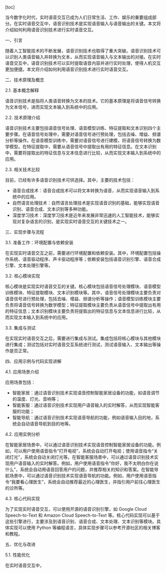 
[toc]                    
                
                
当今数字化时代，实时语音交互已成为人们日常生活、工作、娱乐的重要组成部分。在实时语音交互中，语音识别技术是实现语音输入与语音输出的关键。本文将介绍如何利用语音识别技术进行实时语音交互。

一、引言

随着人工智能技术的不断发展，语音识别技术也取得了重大突破。语音识别技术可以识别人类语音输入并转换为文本，从而实现语音输入与文本输出的对接。在实时语音交互中，语音识别技术可以实时提取语音内容并进行实时处理，使得人机交互更加便捷。本文将介绍如何利用语音识别技术进行实时语音交互。

二、技术原理及概念

2.1. 基本概念解释

语音识别技术是指将人类语音转换为文本的技术。它的基本原理是将语音信号转换为文本信号，进而实现文本输入到系统中的应用。

2.2. 技术原理介绍

语音识别技术主要包括语音信号处理、语音模型训练、特征提取和文本识别四个主要步骤。在语音信号处理中，需要对语音信号进行预处理，包括去噪、增益、频谱分析等操作。在语音模型训练中，需要对语音信号进行建模，将语音信号转换为数学模型。在特征提取中，需要从语音信号中提取出有用的特征信息。在文本识别中，需要将提取出的特征信息与文本信息进行比较，从而实现文本输入到系统中的应用。

2.3. 相关技术比较

目前，已经有许多语音识别技术可供选择。其中，主要的技术包括：

- 语音合成技术：语音合成技术可以将文本转换为语音，从而实现语音输入到系统中的应用。
- 自然语言处理技术：自然语言处理技术是实现语音识别的基础，能够实现语音识别、语音合成、文本识别等多种功能。
- 深度学习技术：深度学习技术是近年来发展非常迅速的人工智能技术，能够实现对复杂语言的识别，是实现实时语音交互的关键技术之一。

三、实现步骤与流程

3.1. 准备工作：环境配置与依赖安装

在实现实时语音交互之前，需要进行环境配置和依赖安装。其中，环境配置包括操作系统、语音驱动程序、声卡驱动程序等；依赖安装包括语音识别引擎、语音合成引擎、文本处理引擎等。

3.2. 核心模块实现

核心模块是实现实时语音交互的关键。核心模块包括语音信号处理模块、语音模型训练模块、特征提取模块、文本识别模块等。其中，语音信号处理模块主要负责对语音信号进行预处理，包括去噪、增益、频谱分析等操作；语音模型训练模块主要负责将语音信号转换为数学模型；特征提取模块主要负责从语音信号中提取出有用的特征信息；文本识别模块主要负责将提取出的特征信息与文本信息进行比较，从而实现文本输入到系统中的应用。

3.3. 集成与测试

在实现实时语音交互之后，需要进行集成与测试。集成包括将核心模块与其他模块进行集成；测试包括对实时语音交互系统进行测试，测试语音输入、文本输出等操作是否正常。

四、应用示例与代码实现讲解

4.1. 应用场景介绍

应用场景包括：

- 智能家居：通过语音识别技术实现语音控制智能家居设备的功能，如语音调节的温度、灯光、音响等；
- 智能客服：通过语音识别技术实现用户语音输入的实时解答，从而实现智能客服的功能；
- 智能导航：通过语音识别技术实现语音导航的功能，例如语音输入目的地，系统会自动语音导航到目的地等。

4.2. 应用实例分析

在智能家居场景中，可以通过语音识别技术实现语音控制智能家居设备的功能。例如，可以用户使用语音指令“打开电视”，系统会自动打开电视；使用语音指令“关闭灯光”，系统会自动关闭灯光等。在智能客服场景中，可以通过语音识别技术实现用户语音输入的实时解答。例如，用户使用语音指令“你好，我不太明白你在说什么”，系统会自动用语音回答用户的问题，并推荐相关的知识和答案。在智能导航场景中，可以通过语音识别技术实现语音导航的功能。例如，用户使用语音指令“我要看心理医生”，系统会自动推荐最近的心理医生，并指引用户前往心理医生的诊所等。

4.3. 核心代码实现

为了实现实时语音交互，可以使用开源的语音识别引擎，如 Google Cloud Speech-to-Text 和 Amazon Cloud Speech-to-Text 等。核心代码实现可以基于这些引擎进行，主要涉及到语音识别、语音合成、文本处理、文本识别等模块。具体实现可以使用 Python 等编程语言，具体实现步骤可以参考开源社区的相关博客和教程。

五、优化与改进

5.1. 性能优化

在实时语音交互中，

